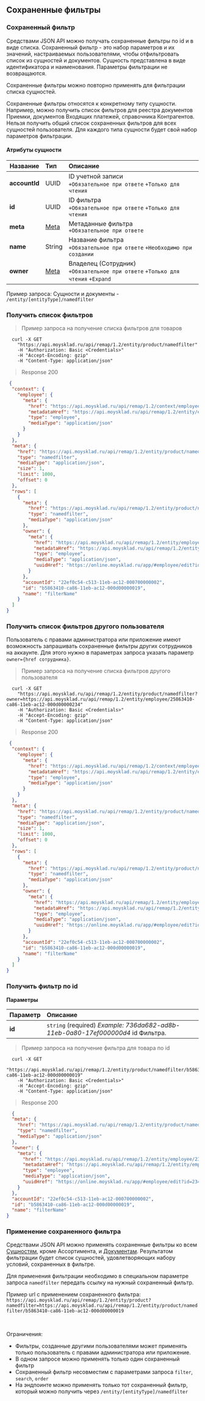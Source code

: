 ## Сохраненные фильтры
### Сохраненный фильтр

Средствами JSON API можно получать сохраненные фильтры по id и в виде списка.
Сохраненный фильтр - это набор параметров и их значений, настраиваемых пользователями,
чтобы отфильтровать список из сущностей и документов.
Сущность представлена в виде идентификатора и наименования. Параметры фильтрации не возвращаются.

Сохраненные фильтры можно повторно применять для фильтрации списка сущностей.   

Сохраненные фильтры относятся к конкретному типу сущности. 
Например, можно получить список фильтров для реестра документов Приемки, документов Входящих платежей, 
справочника Контрагентов. Нельзя получить общий список сохраненных фильтров для всех
сущностей пользователя.
Для каждого типа сущности будет свой набор параметров фильтрации.

#### Атрибуты сущности

| Название      | Тип                                                       | Описание                                                                          |
| ------------- | :-------------------------------------------------------- | :-------------------------------------------------------------------------------- |
| **accountId** | UUID                                                      | ID учетной записи<br>`+Обязательное при ответе` `+Только для чтения`              |
| **id**        | UUID                                                      | ID фильтра<br>`+Обязательное при ответе` `+Только для чтения`                     |
| **meta**      | [Meta](../#mojsklad-json-api-obschie-swedeniq-metadannye) | Метаданные фильтра<br>`+Обязательное при ответе`                                  |
| **name**      | String                                                    | Название фильтра<br>`+Обязательное при ответе` `+Необходимо при создании`         |
| **owner**     | [Meta](../#mojsklad-json-api-obschie-swedeniq-metadannye) | Владелец (Сотрудник)<br>`+Обязательное при ответе` `+Только для чтения` `+Expand` |

Пример запроса:
Сущности и документы - ```/entity/[entityType]/namedfilter```

### Получить список фильтров

> Пример запроса на получение списка фильтров для товаров

```shell
  curl -X GET
    "https://api.moysklad.ru/api/remap/1.2/entity/product/namedfilter"
    -H "Authorization: Basic <Credentials>"
    -H "Accept-Encoding: gzip"
    -H "Content-Type: application/json"  
```

> Response 200 

```json
 {
  "context": {
    "employee": {
      "meta": {
        "href": "https://api.moysklad.ru/api/remap/1.2/context/employee",
        "metadataHref": "https://api.moysklad.ru/api/remap/1.2/entity/employee/metadata",
        "type": "employee",
        "mediaType": "application/json"
      }
    }
  },
  "meta": {
    "href": "https://api.moysklad.ru/api/remap/1.2/entity/product/namedfilter",
    "type": "namedfilter",
    "mediaType": "application/json",
    "size": 1,
    "limit": 1000,
    "offset": 0
  },
  "rows": [
    {
      "meta": {
        "href": "https://api.moysklad.ru/api/remap/1.2/entity/product/namedfilter/b5863410-ca86-11eb-ac12-000d00000019",
        "type": "namedfilter",
        "mediaType": "application/json"
      },
      "owner": {
        "meta": {
          "href": "https://api.moysklad.ru/api/remap/1.2/entity/employee/234eee6f-c513-11eb-ac12-000d0000003b",
          "metadataHref": "https://api.moysklad.ru/api/remap/1.2/entity/employee/metadata",
          "type": "employee",
          "mediaType": "application/json",
          "uuidHref": "https://online.moysklad.ru/app/#employee/edit?id=234eee6f-c513-11eb-ac12-000d0000003b"
        }
      },
      "accountId": "22ef0c54-c513-11eb-ac12-000700000002",
      "id": "b5863410-ca86-11eb-ac12-000d00000019",
      "name": "filterName"
    }
  ]
}
```

### Получить список фильтров другого пользователя

Пользователь с правами администратора или приложение имеют возможность запрашивать сохраненные фильтры других сотрудников на аккаунте. 
Для этого нужно в параметрах запроса указать параметр `owner={href сотрудника}`.

> Пример запроса на получение списка фильтров другого пользователя

```shell
  curl -X GET
    "https://api.moysklad.ru/api/remap/1.2/entity/product/namedfilter?owner=https://api.moysklad.ru/api/remap/1.2/entity/employee/25863410-ca86-11eb-ac12-000d00000234"
    -H "Authorization: Basic <Credentials>"
    -H "Accept-Encoding: gzip"
    -H "Content-Type: application/json"  
```

> Response 200

```json
 {
  "context": {
    "employee": {
      "meta": {
        "href": "https://api.moysklad.ru/api/remap/1.2/context/employee",
        "metadataHref": "https://api.moysklad.ru/api/remap/1.2/entity/employee/metadata",
        "type": "employee",
        "mediaType": "application/json"
      }
    }
  },
  "meta": {
    "href": "https://api.moysklad.ru/api/remap/1.2/entity/product/namedfilter",
    "type": "namedfilter",
    "mediaType": "application/json",
    "size": 1,
    "limit": 1000,
    "offset": 0
  },
  "rows": [
    {
      "meta": {
        "href": "https://api.moysklad.ru/api/remap/1.2/entity/product/namedfilter/b5863410-ca86-11eb-ac12-000d00000019",
        "type": "namedfilter",
        "mediaType": "application/json"
      },
      "owner": {
        "meta": {
          "href": "https://api.moysklad.ru/api/remap/1.2/entity/employee/25863410-ca86-11eb-ac12-000d00000234",
          "metadataHref": "https://api.moysklad.ru/api/remap/1.2/entity/employee/metadata",
          "type": "employee",
          "mediaType": "application/json",
          "uuidHref": "https://online.moysklad.ru/app/#employee/edit?id=25863410-ca86-11eb-ac12-000d00000234"
        }
      },
      "accountId": "22ef0c54-c513-11eb-ac12-000700000002",
      "id": "b5863410-ca86-11eb-ac12-000d00000019",
      "name": "filterName"
    }
  ]
}
```

### Получить фильтр по id

**Параметры**

| Параметр | Описание                                                                        |
| :------- | :------------------------------------------------------------------------------ |
| **id**   | `string` (required) *Example: 736da682-ad8b-11eb-0a80-17ef000000d4* id Фильтра. |


> Пример запроса на получение фильтра для товара по id

```shell
  curl -X GET
    "https://api.moysklad.ru/api/remap/1.2/entity/product/namedfilter/b5863410-ca86-11eb-ac12-000d00000019"
    -H "Authorization: Basic <Credentials>"
    -H "Accept-Encoding: gzip"
    -H "Content-Type: application/json"  
```

> Response 200 

```json
  {
  "meta": {
    "href": "https://api.moysklad.ru/api/remap/1.2/entity/product/namedfilter/b5863410-ca86-11eb-ac12-000d00000019",
    "type": "namedfilter",
    "mediaType": "application/json"
  },
  "owner": {
    "meta": {
      "href": "https://api.moysklad.ru/api/remap/1.2/entity/employee/234eee6f-c513-11eb-ac12-000d0000003b",
      "metadataHref": "https://api.moysklad.ru/api/remap/1.2/entity/employee/metadata",
      "type": "employee",
      "mediaType": "application/json",
      "uuidHref": "https://online.moysklad.ru/app/#employee/edit?id=234eee6f-c513-11eb-ac12-000d0000003b"
    }
  },
  "accountId": "22ef0c54-c513-11eb-ac12-000700000002",
  "id": "b5863410-ca86-11eb-ac12-000d00000019",
  "name": "filterName"
}
```

### Применение сохраненного фильтра

Средствами JSON API можно применять сохраненные фильтры ко всем [Сущностям](../dictionaries/), кроме Ассортимента, и [Документам](../documents/). 
Результатом фильтрации будет список сущностей, удовлетворяющих набору условий, сохраненных в фильтре.

Для применения фильтрации необходимо в специальном параметре запроса `namedfilter` передать ссылку на нужный сохраненный фильтр.

Пример url с применением сохраненного фильтра:
`https://api.moysklad.ru/api/remap/1.2/entity/product?namedfilter=https://api.moysklad.ru/api/remap/1.2/entity/product/namedfilter/b5863410-ca86-11eb-ac12-000d00000019`

<br>

Ограничения:

- Фильтры, созданные другими пользователями может применять только пользователь с правами администратора или приложение.
- В одном запросе можно применять только один сохраненный фильтр
- Сохраненный фильтр несовместим с параметрами запроса `filter`, `search`, `order`
- На эндпоинте можно применять только тот сохраненный фильтр, который можно получить через `/entity/[entityType]/namedfilter`

